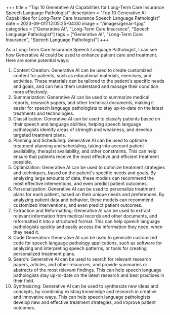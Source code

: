 +++
title = "Top 10 Generative AI Capabilities for Long-Term Care Insurance Speech Language Pathologist"
description = "Top 10 Generative AI Capabilities for Long-Term Care Insurance Speech Language Pathologist"
date = 2023-09-01T12:05:25-04:00
image = "/images/genai-1.jpg"
categories = ["Generative AI", "Long-Term Care Insurance", "Speech Language Pathologist"]
tags = ["Generative AI", "Long-Term Care Insurance", "Speech Language Pathologist"]
+++

As a Long-Term Care Insurance Speech Language Pathologist, I can see how Generative AI could be used to enhance patient care and treatment. Here are some potential ways:

1. Content Creation: Generative AI can be used to create customized content for patients, such as educational materials, exercises, and activities. These materials can be tailored to the patient's specific needs and goals, and can help them understand and manage their condition more effectively.
2. Summarization: Generative AI can be used to summarize medical reports, research papers, and other technical documents, making it easier for speech language pathologists to stay up-to-date on the latest treatments and technologies.
3. Classification: Generative AI can be used to classify patients based on their speech and language abilities, helping speech language pathologists identify areas of strength and weakness, and develop targeted treatment plans.
4. Planning and Scheduling: Generative AI can be used to optimize treatment planning and scheduling, taking into account patient availability, therapist availability, and other constraints. This can help ensure that patients receive the most effective and efficient treatment possible.
5. Optimization: Generative AI can be used to optimize treatment strategies and techniques, based on the patient's specific needs and goals. By analyzing large amounts of data, these models can recommend the most effective interventions, and even predict patient outcomes.
6. Personalization: Generative AI can be used to personalize treatment plans for each patient, based on their unique needs and preferences. By analyzing patient data and behavior, these models can recommend customized interventions, and even predict patient outcomes.
7. Extraction and Reformatting: Generative AI can be used to extract relevant information from medical records and other documents, and reformatted it into a structured format. This can help speech language pathologists quickly and easily access the information they need, when they need it.
8. Code Generation: Generative AI can be used to generate customized code for speech language pathology applications, such as software for analyzing and interpreting speech patterns, or tools for creating personalized treatment plans.
9. Search: Generative AI can be used to search for relevant research papers, articles, and other resources, and provide summaries or abstracts of the most relevant findings. This can help speech language pathologists stay up-to-date on the latest research and best practices in their field.
10. Synthesizing: Generative AI can be used to synthesize new ideas and concepts, by combining existing knowledge and research in creative and innovative ways. This can help speech language pathologists develop new and effective treatment strategies, and improve patient outcomes.